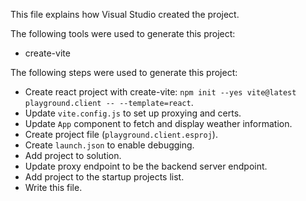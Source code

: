 This file explains how Visual Studio created the project.

The following tools were used to generate this project:
- create-vite

The following steps were used to generate this project:
- Create react project with create-vite: `npm init --yes vite@latest playground.client -- --template=react`.
- Update `vite.config.js` to set up proxying and certs.
- Update `App` component to fetch and display weather information.
- Create project file (`playground.client.esproj`).
- Create `launch.json` to enable debugging.
- Add project to solution.
- Update proxy endpoint to be the backend server endpoint.
- Add project to the startup projects list.
- Write this file.
